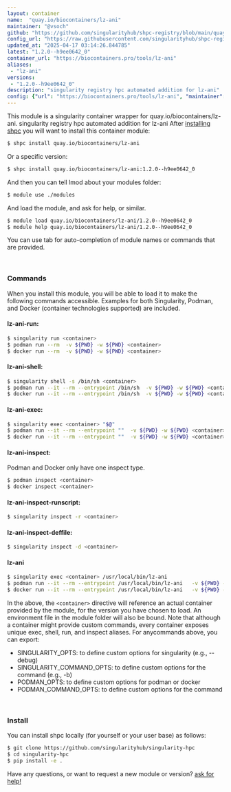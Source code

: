 ```yaml
---
layout: container
name:  "quay.io/biocontainers/lz-ani"
maintainer: "@vsoch"
github: "https://github.com/singularityhub/shpc-registry/blob/main/quay.io/biocontainers/lz-ani/container.yaml"
config_url: "https://raw.githubusercontent.com/singularityhub/shpc-registry/main/quay.io/biocontainers/lz-ani/container.yaml"
updated_at: "2025-04-17 03:14:26.844785"
latest: "1.2.0--h9ee0642_0"
container_url: "https://biocontainers.pro/tools/lz-ani"
aliases:
 - "lz-ani"
versions:
 - "1.2.0--h9ee0642_0"
description: "singularity registry hpc automated addition for lz-ani"
config: {"url": "https://biocontainers.pro/tools/lz-ani", "maintainer": "@vsoch", "description": "singularity registry hpc automated addition for lz-ani", "latest": {"1.2.0--h9ee0642_0": "sha256:e771c92ff432f9e4255cfb4d6c1c926f8918a2b66d278cc606779e15022bff13"}, "tags": {"1.2.0--h9ee0642_0": "sha256:e771c92ff432f9e4255cfb4d6c1c926f8918a2b66d278cc606779e15022bff13"}, "docker": "quay.io/biocontainers/lz-ani", "aliases": {"lz-ani": "/usr/local/bin/lz-ani"}}
---
```


This module is a singularity container wrapper for quay.io/biocontainers/lz-ani.
singularity registry hpc automated addition for lz-ani
After [installing shpc](#install) you will want to install this container module:


```bash
$ shpc install quay.io/biocontainers/lz-ani
```

Or a specific version:

```bash
$ shpc install quay.io/biocontainers/lz-ani:1.2.0--h9ee0642_0
```

And then you can tell lmod about your modules folder:

```bash
$ module use ./modules
```

And load the module, and ask for help, or similar.

```bash
$ module load quay.io/biocontainers/lz-ani/1.2.0--h9ee0642_0
$ module help quay.io/biocontainers/lz-ani/1.2.0--h9ee0642_0
```

You can use tab for auto-completion of module names or commands that are provided.

<br>

### Commands

When you install this module, you will be able to load it to make the following commands accessible.
Examples for both Singularity, Podman, and Docker (container technologies supported) are included.

#### lz-ani-run:

```bash
$ singularity run <container>
$ podman run --rm  -v ${PWD} -w ${PWD} <container>
$ docker run --rm  -v ${PWD} -w ${PWD} <container>
```

#### lz-ani-shell:

```bash
$ singularity shell -s /bin/sh <container>
$ podman run --it --rm --entrypoint /bin/sh  -v ${PWD} -w ${PWD} <container>
$ docker run --it --rm --entrypoint /bin/sh  -v ${PWD} -w ${PWD} <container>
```

#### lz-ani-exec:

```bash
$ singularity exec <container> "$@"
$ podman run --it --rm --entrypoint ""  -v ${PWD} -w ${PWD} <container> "$@"
$ docker run --it --rm --entrypoint ""  -v ${PWD} -w ${PWD} <container> "$@"
```

#### lz-ani-inspect:

Podman and Docker only have one inspect type.

```bash
$ podman inspect <container>
$ docker inspect <container>
```

#### lz-ani-inspect-runscript:

```bash
$ singularity inspect -r <container>
```

#### lz-ani-inspect-deffile:

```bash
$ singularity inspect -d <container>
```


#### lz-ani

```bash
$ singularity exec <container> /usr/local/bin/lz-ani
$ podman run --it --rm --entrypoint /usr/local/bin/lz-ani   -v ${PWD} -w ${PWD} <container> -c " $@"
$ docker run --it --rm --entrypoint /usr/local/bin/lz-ani   -v ${PWD} -w ${PWD} <container> -c " $@"
```



In the above, the `<container>` directive will reference an actual container provided
by the module, for the version you have chosen to load. An environment file in the
module folder will also be bound. Note that although a container
might provide custom commands, every container exposes unique exec, shell, run, and
inspect aliases. For anycommands above, you can export:

 - SINGULARITY_OPTS: to define custom options for singularity (e.g., --debug)
 - SINGULARITY_COMMAND_OPTS: to define custom options for the command (e.g., -b)
 - PODMAN_OPTS: to define custom options for podman or docker
 - PODMAN_COMMAND_OPTS: to define custom options for the command

<br>

### Install

You can install shpc locally (for yourself or your user base) as follows:

```bash
$ git clone https://github.com/singularityhub/singularity-hpc
$ cd singularity-hpc
$ pip install -e .
```

Have any questions, or want to request a new module or version? [ask for help!](https://github.com/singularityhub/singularity-hpc/issues)